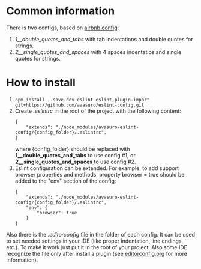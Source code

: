 # Common information

There is two configs, based on [airbnb config](https://github.com/airbnb/javascript):

1. _1\_\_double\_quotes\_and\_tabs_ with tab indentations and double quotes for strings.
2. _2\_\_single\_quotes\_and\_spaces_ with 4 spaces indentatios and single quotes for strings.

# How to install

1. ``` npm install --save-dev eslint eslint-plugin-import git+https://github.com/avasuro/eslint-config.git ```
2. Create _.eslintrc_ in the root of the project with the following content:
    ```
    {
        "extends": "./node_modules/avasuro-eslint-config/{config_folder}/.eslintrc",
    }
     ```
    where {config_folder} should be replaced with **1__double_quotes_and_tabs** to use config #1, or **2__single_quotes_and_spaces** to use config #2.
3. Eslint configuration can be extended. For example, to add support browser properties and methods, property browser = true should be added to the "env" section of the config:
    ```
    {
        "extends": "./node_modules/avasuro-eslint-config/{config_folder}/.eslintrc",
        "env": {
            "browser": true
        }
    }
     ```

Also there is the _.editorconfig_ file in the folder of each config. It can be used to set needed settings in your IDE (like proper indentation, line endings, etc.). To make it work just put it in the root of your project. Also some IDE recognize the file only after install a plugin (see [editorconfig.org](http://editorconfig.org/#download) for more information).
